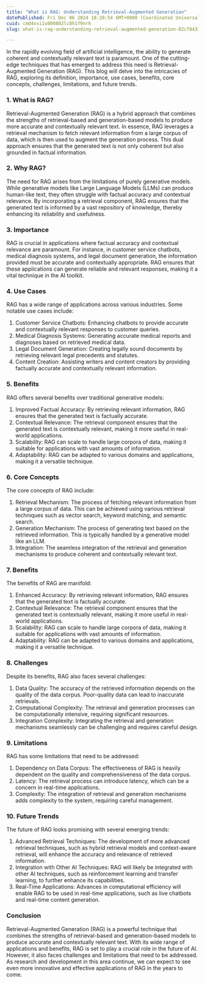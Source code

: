 ```yaml
---
title: "What is RAG: Understanding Retrieval-Augmented Generation"
datePublished: Fri Dec 06 2024 18:28:54 GMT+0000 (Coordinated Universal Time)
cuid: cmd4xsi1u000802lc8h1f9nrk
slug: what-is-rag-understanding-retrieval-augmented-generation-82cf8431bf81

---
```


In the rapidly evolving field of artificial intelligence, the ability to generate coherent and contextually relevant text is paramount. One of the cutting-edge techniques that has emerged to address this need is Retrieval-Augmented Generation (RAG). This blog will delve into the intricacies of RAG, exploring its definition, importance, use cases, benefits, core concepts, challenges, limitations, and future trends.

### 1\. What is RAG?

Retrieval-Augmented Generation (RAG) is a hybrid approach that combines the strengths of retrieval-based and generation-based models to produce more accurate and contextually relevant text. In essence, RAG leverages a retrieval mechanism to fetch relevant information from a large corpus of data, which is then used to augment the generation process. This dual approach ensures that the generated text is not only coherent but also grounded in factual information.

### 2\. Why RAG?

The need for RAG arises from the limitations of purely generative models. While generative models like Large Language Models (LLMs) can produce human-like text, they often struggle with factual accuracy and contextual relevance. By incorporating a retrieval component, RAG ensures that the generated text is informed by a vast repository of knowledge, thereby enhancing its reliability and usefulness.

### 3\. Importance

RAG is crucial in applications where factual accuracy and contextual relevance are paramount. For instance, in customer service chatbots, medical diagnosis systems, and legal document generation, the information provided must be accurate and contextually appropriate. RAG ensures that these applications can generate reliable and relevant responses, making it a vital technique in the AI toolkit.

### 4\. Use Cases

RAG has a wide range of applications across various industries. Some notable use cases include:

1.  Customer Service Chatbots: Enhancing chatbots to provide accurate and contextually relevant responses to customer queries.
2.  Medical Diagnosis Systems: Generating accurate medical reports and diagnoses based on retrieved medical data.
3.  Legal Document Generation: Creating legally sound documents by retrieving relevant legal precedents and statutes.
4.  Content Creation: Assisting writers and content creators by providing factually accurate and contextually relevant information.

### 5\. Benefits

RAG offers several benefits over traditional generative models:

1.  Improved Factual Accuracy: By retrieving relevant information, RAG ensures that the generated text is factually accurate.
2.  Contextual Relevance: The retrieval component ensures that the generated text is contextually relevant, making it more useful in real-world applications.
3.  Scalability: RAG can scale to handle large corpora of data, making it suitable for applications with vast amounts of information.
4.  Adaptability: RAG can be adapted to various domains and applications, making it a versatile technique.

### 6\. Core Concepts

The core concepts of RAG include:

1.  Retrieval Mechanism: The process of fetching relevant information from a large corpus of data. This can be achieved using various retrieval techniques such as vector search, keyword matching, and semantic search.
2.  Generation Mechanism: The process of generating text based on the retrieved information. This is typically handled by a generative model like an LLM.
3.  Integration: The seamless integration of the retrieval and generation mechanisms to produce coherent and contextually relevant text.

### 7\. Benefits

The benefits of RAG are manifold:

1.  Enhanced Accuracy: By retrieving relevant information, RAG ensures that the generated text is factually accurate.
2.  Contextual Relevance: The retrieval component ensures that the generated text is contextually relevant, making it more useful in real-world applications.
3.  Scalability: RAG can scale to handle large corpora of data, making it suitable for applications with vast amounts of information.
4.  Adaptability: RAG can be adapted to various domains and applications, making it a versatile technique.

### 8\. Challenges

Despite its benefits, RAG also faces several challenges:

1.  Data Quality: The accuracy of the retrieved information depends on the quality of the data corpus. Poor-quality data can lead to inaccurate retrievals.
2.  Computational Complexity: The retrieval and generation processes can be computationally intensive, requiring significant resources.
3.  Integration Complexity: Integrating the retrieval and generation mechanisms seamlessly can be challenging and requires careful design.

### 9\. Limitations

RAG has some limitations that need to be addressed:

1.  Dependency on Data Corpus: The effectiveness of RAG is heavily dependent on the quality and comprehensiveness of the data corpus.
2.  Latency: The retrieval process can introduce latency, which can be a concern in real-time applications.
3.  Complexity: The integration of retrieval and generation mechanisms adds complexity to the system, requiring careful management.

### 10\. Future Trends

The future of RAG looks promising with several emerging trends:

1.  Advanced Retrieval Techniques: The development of more advanced retrieval techniques, such as hybrid retrieval models and context-aware retrieval, will enhance the accuracy and relevance of retrieved information.
2.  Integration with Other AI Techniques: RAG will likely be integrated with other AI techniques, such as reinforcement learning and transfer learning, to further enhance its capabilities.
3.  Real-Time Applications: Advances in computational efficiency will enable RAG to be used in real-time applications, such as live chatbots and real-time content generation.

### Conclusion

Retrieval-Augmented Generation (RAG) is a powerful technique that combines the strengths of retrieval-based and generation-based models to produce accurate and contextually relevant text. With its wide range of applications and benefits, RAG is set to play a crucial role in the future of AI. However, it also faces challenges and limitations that need to be addressed. As research and development in this area continue, we can expect to see even more innovative and effective applications of RAG in the years to come.